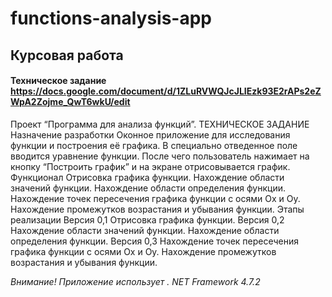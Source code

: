 # functions-analysis-app 
## Курсовая работа
#### Техническое задание https://docs.google.com/document/d/1ZLuRVWQJcJLIEzk93E2rAPs2eZWpA2Zojme_QwT6wkU/edit

Проект “Программа для анализа функций”.
ТЕХНИЧЕСКОЕ ЗАДАНИЕ
Назначение разработки
Оконное приложение для исследования функции и построения её графика. В специально отведенное поле вводится уравнение функции. После чего пользователь нажимает на кнопку “Построить график” и на экране отрисовывается график.
Функционал
Отрисовка графика функции.
Нахождение области значений функции.
Нахождение области определения функции.
Нахождение точек пересечения графика функции с осями Ox и Oy.
Нахождение промежутков возрастания и убывания функции.
Этапы реализации
Версия 0,1
Отрисовка графика функции.
Версия 0,2
Нахождение области значений функции.
Нахождение области определения функции.
Версия 0,3
Нахождение точек пересечения графика функции с осями Ox и Oy.
Нахождение промежутков возрастания и убывания функции.

*Внимание! Приложение использует . NET Framework 4.7.2*

